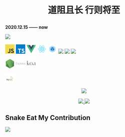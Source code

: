 # <p align="center">道阻且长 行则将至</p> 

**2020.12.15 —— now**

<code><img height=30 src="https://avatars.githubusercontent.com/u/9919?s=200&v=4" /></code>

<code><img height=30 src="https://raw.githubusercontent.com/github/explore/80688e429a7d4ef2fca1e82350fe8e3517d3494d/topics/javascript/javascript.png" /></code>
<code><img height=30 src="https://raw.githubusercontent.com/github/explore/80688e429a7d4ef2fca1e82350fe8e3517d3494d/topics/typescript/typescript.png" /></code>
<code><img height=30 src="https://raw.githubusercontent.com/github/explore/80688e429a7d4ef2fca1e82350fe8e3517d3494d/topics/vue/vue.png" /></code>
<code><img height=30 src="https://raw.githubusercontent.com/github/explore/80688e429a7d4ef2fca1e82350fe8e3517d3494d/topics/react/react.png" /></code>
<code><img height=30 src="https://raw.githubusercontent.com/github/explore/80688e429a7d4ef2fca1e82350fe8e3517d3494d/topics/webpack/webpack.png" /></code>
<code><img height=30 src="https://avatars.githubusercontent.com/u/65625612?s=200&v=4" /></code>
<code><img height=30 src="https://avatars.githubusercontent.com/u/12554859?s=200&v=4" /></code>
<code><img height=30 src="https://avatars.githubusercontent.com/u/40269642?s=200&v=4" /></code>

<code><img height=30 src="https://raw.githubusercontent.com/github/explore/80688e429a7d4ef2fca1e82350fe8e3517d3494d/topics/nodejs/nodejs.png" /></code>
<code><img height=30 src="https://raw.githubusercontent.com/github/explore/80688e429a7d4ef2fca1e82350fe8e3517d3494d/topics/express/express.png" /></code>
<code><img height=30 src="https://raw.githubusercontent.com/github/explore/80688e429a7d4ef2fca1e82350fe8e3517d3494d/topics/koa/koa.png" /></code>

<code><img height=30 src="https://raw.githubusercontent.com/github/explore/80688e429a7d4ef2fca1e82350fe8e3517d3494d/topics/mysql/mysql.png" /></code>

<a href="https://github.com/Simonduya"> 
 <p align="center">
    <img src="https://github-readme-stats.vercel.app/api/top-langs/?username=Simonduya&theme=tokyonight&layout=compact" />
 </p>
 <p align="center">
  <img src="https://github-readme-stats-git-masterrstaa-rickstaa.vercel.app/api?username=Simonduya&theme=tokyonight&show_icons=true" />
  <img src="https://github-readme-streak-stats.herokuapp.com/?user=Simonduya&theme=tokyonight" />
 </p>
</a>


<!-- <a href="https://i.pinimg.com/originals/e4/26/70/e426702edf874b181aced1e2fa5c6cde.gif">
 <img align="right" width="255px" alt="GIF" src="https://i.pinimg.com/originals/e4/26/70/e426702edf874b181aced1e2fa5c6cde.gif" />
</a> -->

## Snake Eat My Contribution
![](https://raw.githubusercontent.com/Simonduya/Simonduya/main/assets/github-contribution-grid-snake.svg)

